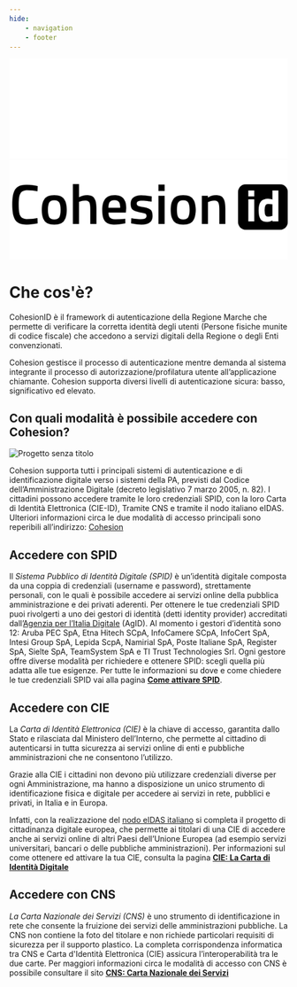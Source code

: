 ```yaml
---
hide:
    - navigation
    - footer
---
```


![cohesion](https://raw.githubusercontent.com/DarisCappelletti/CohesionID-Docs/main/Assets/img/cohesion.png#only-dark)
![cohesion](https://raw.githubusercontent.com/DarisCappelletti/CohesionID-Docs/main/Assets/img/cohesionblack.png#only-light)

# Che cos'è?
CohesionID è il framework di autenticazione della Regione Marche che permette di verificare la corretta identità degli utenti (Persone fisiche munite di codice fiscale) che accedono a servizi digitali della Regione o degli Enti convenzionati. 

Cohesion gestisce il processo di autenticazione mentre demanda al sistema integrante il processo di autorizzazione/profilatura utente all’applicazione chiamante.
Cohesion supporta diversi livelli di autenticazione sicura: basso, significativo ed elevato. 

## Con quali modalità è possibile accedere con Cohesion?
![Progetto senza titolo](https://raw.githubusercontent.com/DarisCappelletti/CohesionID-Docs/main/docs/Assets/img/banner_auth.png)

Cohesion supporta tutti i principali sistemi di autenticazione e di identificazione digitale verso i sistemi della PA, previsti dal Codice dell’Amministrazione Digitale (decreto legislativo 7 marzo 2005, n. 82). I cittadini possono accedere tramite le loro credenziali SPID, con la loro Carta di Identità Elettronica (CIE-ID), Tramite CNS e tramite il nodo italiano eIDAS. Ulteriori informazioni circa le due modalità di accesso principali sono reperibili all’indirizzo: [Cohesion](https://www.regione.marche.it/Regione-Utile/Agenda-Digitale/Cittadinanza-digitale/Cohesion.)

## Accedere con SPID
Il _Sistema Pubblico di Identità Digitale (SPID)_ è un’identità digitale composta da una coppia di credenziali (username e password), strettamente personali, con le quali è possibile accedere ai servizi online della pubblica amministrazione e dei privati aderenti. 
Per ottenere le tue credenziali SPID puoi rivolgerti a uno dei gestori di identità (detti identity provider) accreditati dall’[Agenzia per l’Italia Digitale](https://www.agid.gov.it/it/piattaforme/spid) (AgID). Al momento i gestori d’identità sono 12: Aruba PEC SpA, Etna Hitech SCpA, InfoCamere SCpA, InfoCert SpA, Intesi Group SpA, Lepida ScpA, Namirial SpA, Poste Italiane SpA, Register SpA, Sielte SpA, TeamSystem SpA e TI Trust Technologies Srl.  Ogni gestore offre diverse modalità per richiedere e ottenere SPID: scegli quella più adatta alle tue esigenze. Per tutte le informazioni su dove e come chiedere le tue credenziali SPID vai alla pagina **[Come attivare SPID](https://www.spid.gov.it/cos-e-spid/come-attivare-spid/)**.

## Accedere con CIE
La _Carta di Identità Elettronica (CIE)_ è la chiave di accesso, garantita dallo Stato e rilasciata dal Ministero dell’Interno, che permette al cittadino di autenticarsi in tutta sicurezza ai servizi online di enti e pubbliche amministrazioni che ne consentono l’utilizzo.

Grazie alla CIE i cittadini non devono più utilizzare credenziali diverse per ogni Amministrazione, ma hanno a disposizione un unico strumento di identificazione fisica e digitale per accedere ai servizi in rete, pubblici e privati, in Italia e in Europa.

Infatti, con la realizzazione del [nodo eIDAS italiano](https://www.agid.gov.it/it/piattaforme/nodo-eidas-italiano) si completa il progetto di cittadinanza digitale europea, che permette ai titolari di una CIE di accedere anche ai servizi online di altri Paesi dell’Unione Europea (ad esempio servizi universitari, bancari o delle pubbliche amministrazioni). Per informazioni sul come ottenere ed attivare la tua CIE, consulta la pagina **[CIE: La Carta di Identità Digitale](https://www.cartaidentita.interno.gov.it/)**

## Accedere con CNS
_La Carta Nazionale dei Servizi (CNS)_ è uno strumento di identificazione in rete che consente la fruizione dei servizi delle amministrazioni pubbliche. La CNS non contiene la foto del titolare e non richiede particolari requisiti di sicurezza per il supporto plastico. La completa corrispondenza informatica tra CNS e Carta d'Identità Elettronica (CIE) assicura l’interoperabilità tra le due carte.
Per maggiori informazioni circa le modalità di accesso con CNS è possibile consultare il sito **[CNS: Carta Nazionale dei Servizi](https://sistemats1.sanita.finanze.it/portale/modalita-di-accesso-con-ts_cns)**
